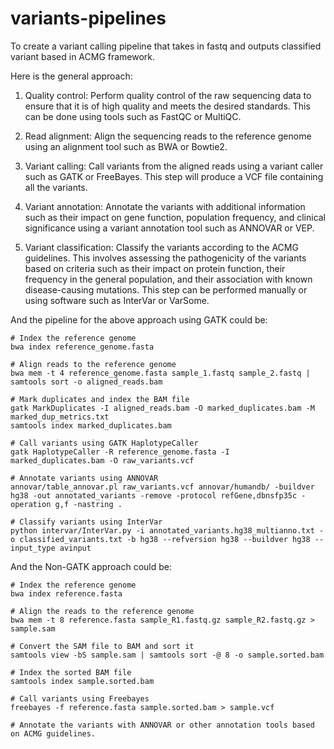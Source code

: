 # variants-pipelines

To create a variant calling pipeline that takes in fastq and outputs classified variant based in ACMG framework.

Here is the general approach:

1. Quality control: Perform quality control of the raw sequencing data to ensure that it is of high quality and meets the desired standards. This can be done using tools such as FastQC or MultiQC.

2. Read alignment: Align the sequencing reads to the reference genome using an alignment tool such as BWA or Bowtie2.

3. Variant calling: Call variants from the aligned reads using a variant caller such as GATK or FreeBayes. This step will produce a VCF file containing all the variants.

4. Variant annotation: Annotate the variants with additional information such as their impact on gene function, population frequency, and clinical significance using a variant annotation tool such as ANNOVAR or VEP.

5. Variant classification: Classify the variants according to the ACMG guidelines. This involves assessing the pathogenicity of the variants based on criteria such as their impact on protein function, their frequency in the general population, and their association with known disease-causing mutations. This step can be performed manually or using software such as InterVar or VarSome.

And the pipeline for the above approach using GATK could be:
```
# Index the reference genome
bwa index reference_genome.fasta

# Align reads to the reference genome
bwa mem -t 4 reference_genome.fasta sample_1.fastq sample_2.fastq | samtools sort -o aligned_reads.bam

# Mark duplicates and index the BAM file
gatk MarkDuplicates -I aligned_reads.bam -O marked_duplicates.bam -M marked_dup_metrics.txt
samtools index marked_duplicates.bam

# Call variants using GATK HaplotypeCaller
gatk HaplotypeCaller -R reference_genome.fasta -I marked_duplicates.bam -O raw_variants.vcf

# Annotate variants using ANNOVAR
annovar/table_annovar.pl raw_variants.vcf annovar/humandb/ -buildver hg38 -out annotated_variants -remove -protocol refGene,dbnsfp35c -operation g,f -nastring .

# Classify variants using InterVar
python intervar/InterVar.py -i annotated_variants.hg38_multianno.txt -o classified_variants.txt -b hg38 --refversion hg38 --buildver hg38 --input_type avinput
```

And the Non-GATK approach could be:
```
# Index the reference genome
bwa index reference.fasta

# Align the reads to the reference genome
bwa mem -t 8 reference.fasta sample_R1.fastq.gz sample_R2.fastq.gz > sample.sam

# Convert the SAM file to BAM and sort it
samtools view -bS sample.sam | samtools sort -@ 8 -o sample.sorted.bam

# Index the sorted BAM file
samtools index sample.sorted.bam

# Call variants using Freebayes
freebayes -f reference.fasta sample.sorted.bam > sample.vcf

# Annotate the variants with ANNOVAR or other annotation tools based on ACMG guidelines.
```